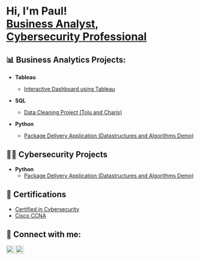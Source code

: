 <h1>Hi, I'm Paul! <br/><a href="https://github.com/joshmadakor1">Business Analyst</a>, <br/> <a href="https://www.linkedin.com/in/pto3/">Cybersecurity Professional</a>

<h2>📊 Business Analytics Projects:</h2>

- <b>Tableau</b>
  - [Interactive Dashboard using Tableau](https://public.tableau.com/views/ExecutiveOverview_17351904447190/ExecutiveOverview?:language=en-US&:sid=&:redirect=auth&:display_count=n&:origin=viz_share_link)

- <b>SQL</b>
  - [Data Cleaning Project (Tolu and Charis)](https://github.com/Paultaiwo934/SQL_Projects)

- <b>Python</b>
  - [Package Delivery Application (Datastructures and Algorithms Demo)](https://github.com/joshmadakor1/Package-Delivery-Pathfinding-Algorithm)


<h2>👨‍💻 Cybersecurity Projects</h2>

- <b>Python</b>
  - [Package Delivery Application (Datastructures and Algorithms Demo)](https://github.com/joshmadakor1/Package-Delivery-Pathfinding-Algorithm)

<h2> 📑 Certifications</h2>

- [Certified in Cybersecurity](https://www.credly.com/badges/6c9204d6-b592-4ab3-ab66-3529f9da6b59/linked_in_profile)
- [Cisco CCNA](https://www.credly.com/badges/7b0f3799-5ec8-4bdc-8e15-2726102a73d3/linked_in_profile)

<h2> 🤳 Connect with me:</h2>


[<img align="left" alt="JoshMadakor | LinkedIn" width="22px" src="https://cdn.jsdelivr.net/npm/simple-icons@v3/icons/linkedin.svg" />][linkedin]
[<img align="left" alt="JoshMadakor | Instagram" width="22px" src="https://cdn.jsdelivr.net/npm/simple-icons@v3/icons/instagram.svg" />][instagram]

[linkedin]: https://linkedin.com/in/pto3
[instagram]: https://www.instagram.com/paul_thaiwo/


<!--
**joshmadakor1/joshmadakor1** is a ✨ _special_ ✨ repository because its `README.md` (this file) appears on your GitHub profile.

Here are some ideas to get you started:

- 🔭 I’m currently working on ...
- 🌱 I’m currently learning ...
- 👯 I’m looking to collaborate on ...
- 🤔 I’m looking for help with ...
- 💬 Ask me about ...
- 📫 How to reach me: ...
- 😄 Pronouns: ...
- ⚡ Fun fact: ...
-->
